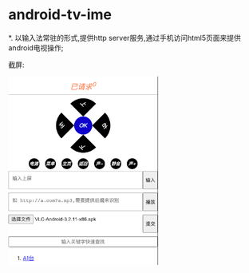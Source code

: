 # android-tv-ime  


*. 以输入法常驻的形式,提供http server服务,通过手机访问html5页面来提供android电视操作;  

截屏:   

![控制端截图](screen.png) 
